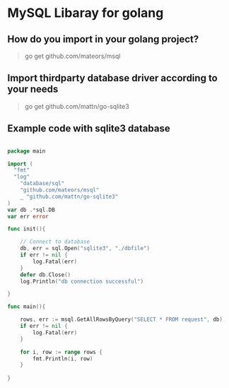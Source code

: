 # MySQL Libaray for golang

## How do you import in your golang project?
> go get github.com/mateors/msql

## Import thirdparty database driver according to your needs
> go get github.com/mattn/go-sqlite3

## Example code with sqlite3 database
```go

package main

import (
  "fmt"
  "log"
	"database/sql"
 	"github.com/mateors/msql"
	_ "github.com/mattn/go-sqlite3"
)
var db .*sql.DB
var err error

func init(){

	// Connect to database
	db, err = sql.Open("sqlite3", "./dbfile")
	if err != nil {
		log.Fatal(err)
	}
	defer db.Close()
	log.Println("db connection successful")

}

func main(){

	rows, err := msql.GetAllRowsByQuery("SELECT * FROM request", db)
	if err != nil {
		log.Fatal(err)
	}

	for i, row := range rows {
		fmt.Println(i, row)
	}
  
}
